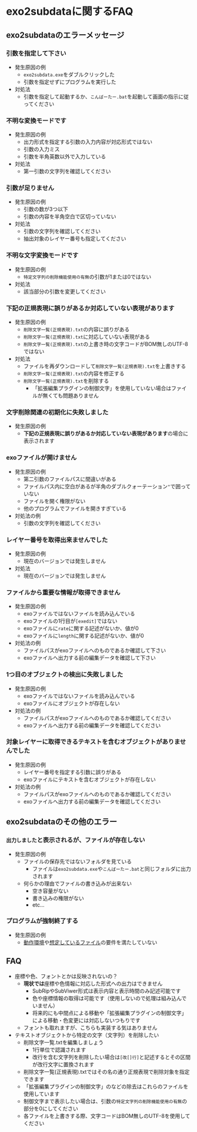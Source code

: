 # exo2subdataに関するFAQ

## exo2subdataのエラーメッセージ

### 引数を指定して下さい
* 発生原因の例
    * ```exo2subdata.exe```をダブルクリックした
    * 引数を指定せずにプログラムを実行した
* 対処法
    * 引数を指定して起動するか、```こんばーたー.bat```を起動して画面の指示に従ってください

### 不明な変換モードです
* 発生原因の例
    * 出力形式を指定する引数の入力内容が対応形式ではない
    * 引数の入力ミス
    * 引数を半角英数以外で入力している
* 対処法
    * 第一引数の文字列を確認してください

### 引数が足りません
* 発生原因の例
    * 引数の数が3つ以下
    * 引数の内容を半角空白で区切っていない
* 対処法
    * 引数の文字列を確認してください
    * 抽出対象のレイヤー番号も指定してください

### 不明な文字変換モードです
* 発生原因の例
    * ```特定文字列の削除機能使用の有無```の引数が1または0ではない
* 対処法
    * 該当部分の引数を変更してください

### 下記の正規表現に誤りがあるか対応していない表現があります
* 発生原因の例
    * ```削除文字一覧(正規表現).txt```の内容に誤りがある
    * ```削除文字一覧(正規表現).txt```に対応していない表現がある
    * ```削除文字一覧(正規表現).txt```の上書き時の文字コードがBOM無しのUTF-8ではない
* 対処法
    * ファイルを再ダウンロードして```削除文字一覧(正規表現).txt```を上書きする
    * ```削除文字一覧(正規表現).txt```の内容を修正する
    * ```削除文字一覧(正規表現).txt```を削除する
        * 「拡張編集プラグインの制御文字」を使用していない場合はファイルが無くても問題ありません

### 文字削除関連の初期化に失敗しました
* 発生原因の例
    * **下記の正規表現に誤りがあるか対応していない表現があります**の場合に表示されます

### exoファイルが開けません
* 発生原因の例
    * 第二引数のファイルパスに間違いがある
    * ファイルパス内に空白があるが半角のダブルクォーテーション```"```で囲っていない
    * ファイルを開く権限がない
    * 他のプログラムでファイルを開きすぎている
* 対処法の例
    * 引数の文字列を確認してください

### レイヤー番号を取得出来ませんでした
* 発生原因の例
    * 現在のバージョンでは発生しません
* 対処法
    * 現在のバージョンでは発生しません

### ファイルから重要な情報が取得できません
* 発生原因の例
    * exoファイルではないファイルを読み込んでいる
    * exoファイルの1行目が```[exedit]```ではない
    * exoファイルに```rate```に関する記述がないか、値が0
    * exoファイルに```length```に関する記述がないか、値が0
* 対処法の例
    * ファイルパスがexoファイルへのものであるか確認して下さい
    * exoファイルへ出力する前の編集データを確認して下さい

### 1つ目のオブジェクトの検出に失敗しました
* 発生原因の例
    * exoファイルではないファイルを読み込んでいる
    * exoファイルにオブジェクトが存在しない
* 対処法の例
    * ファイルパスがexoファイルへのものであるか確認してください
    * exoファイルへ出力する前の編集データを確認してください

### 対象レイヤーに取得できるテキストを含むオブジェクトがありませんでした
* 発生原因の例
    * レイヤー番号を指定する引数に誤りがある
    * exoファイルにテキストを含むオブジェクトが存在しない
* 対処法の例
    * ファイルパスがexoファイルへのものであるか確認してください
    * exoファイルへ出力する前の編集データを確認してください



## exo2subdataのその他のエラー

### ```出力しました```と表示されるが、ファイルが存在しない
* 発生原因の例
    * ファイルの保存先ではないフォルダを見ている
        * ファイルは```exo2subdata.exe```や```こんばーたー.bat```と同じフォルダに出力されます
    * 何らかの理由でファイルの書き込みが出来ない
        * 空き容量がない
        * 書き込みの権限がない
        * etc...

### プログラムが強制終了する
* 発生原因の例
    * [動作環境](https://4e9e4623.github.io/0x38docs/exo2subdata/#%E5%8B%95%E4%BD%9C%E7%92%B0%E5%A2%83)や[想定しているファイル](https://4e9e4623.github.io/0x38docs/exo2subdata/#%E6%83%B3%E5%AE%9A%E3%81%97%E3%81%A6%E3%81%84%E3%82%8B%E3%83%95%E3%82%A1%E3%82%A4%E3%83%AB)の要件を満たしていない



## FAQ
* 座標や色、フォントとかは反映されないの？
    * **現状では**座標や色情報に対応した形式への出力はできません
        * SubRipやSubViwer形式は表示内容と表示時間のみ記述可能です
        * 色や座標情報の取得は可能です（使用しないので処理は組み込んでいません）
        * 将来的にも中間点による移動や「拡張編集プラグインの制御文字」による移動・色変更には対応しないつもりです
    * フォントも取れますが、こちらも実装する気はありません
* テキストオブジェクトから特定の文字（文字列）を削除したい
    * 削除文字一覧.txtを編集しましょう
        * 1行単位で認識されます
        * 改行を含む文字列を削除したい場合は```[改[]行]```と記述するとその区間が改行文字に置換されます
    * 削除文字一覧(正規表現).txtではその名の通り正規表現で削除対象を指定できます
    * 「拡張編集プラグインの制御文字」のなどの除去はこれらのファイルを使用しています
    * 制御文字まで表示したい場合は、引数の```特定文字列の削除機能使用の有無```の部分を0にしてください
    * 各ファイルを上書きする際、文字コードはBOM無しのUTF-8を使用してください

